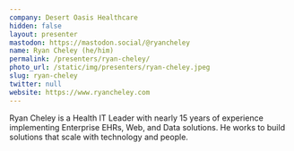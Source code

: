 ```yaml
---
company: Desert Oasis Healthcare
hidden: false
layout: presenter
mastodon: https://mastodon.social/@ryancheley
name: Ryan Cheley (he/him)
permalink: /presenters/ryan-cheley/
photo_url: /static/img/presenters/ryan-cheley.jpeg
slug: ryan-cheley
twitter: null
website: https://www.ryancheley.com
---
```


Ryan Cheley is a Health IT Leader with nearly 15 years of experience implementing Enterprise EHRs, Web, and Data solutions. He works to build solutions that scale with technology and people.
